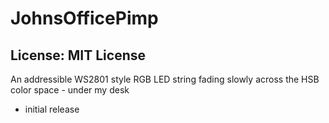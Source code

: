 # JohnsOfficePimp
## License: MIT License

An addressible WS2801 style RGB LED string fading slowly across the HSB color space - under my desk

  * initial release
